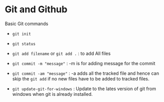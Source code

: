 # Git and Github

Basic Git commands

* `git init`
* `git status`
* `git add filename` or `git add .` : to add All files
* `git commit -m "message"` : -m is for adding message for the commit
* `git commit -am "message"` : -a adds all the tracked file and hence can skip the `git add` if no new files have to be added to tracked files.

* `git update-git-for-windows` : Update to the lates version of git from windows when git is already installed.
